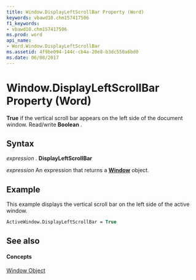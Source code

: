 ```yaml
---
title: Window.DisplayLeftScrollBar Property (Word)
keywords: vbawd10.chm157417506
f1_keywords:
- vbawd10.chm157417506
ms.prod: word
api_name:
- Word.Window.DisplayLeftScrollBar
ms.assetid: 4f9be094-144c-cb4a-20e8-b3dc550a6bd0
ms.date: 06/08/2017
---
```



# Window.DisplayLeftScrollBar Property (Word)

 **True** if the vertical scroll bar appears on the left side of the document window. Read/write **Boolean** .


## Syntax

 _expression_ . **DisplayLeftScrollBar**

 _expression_ An expression that returns a **[Window](Word.Window.md)** object.


## Example

This example displays the vertical scroll bar on the left side of the active window.


```vb
ActiveWindow.DisplayLeftScrollBar = True
```


## See also


#### Concepts


[Window Object](Word.Window.md)

